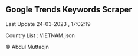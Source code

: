 

## Google Trends Keywords Scraper 
 
Last Update 24-03-2023 , 17:02:19

Country List :
VIETNAM.json



© Abdul Muttaqin 
